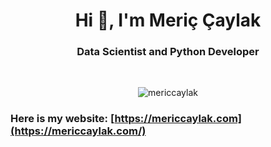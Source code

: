 <h1 align="center">Hi 👋, I'm Meriç Çaylak</h1>
<h3 align="center">Data Scientist and Python Developer</h3>
<br>
<p align="center"> <img src="https://komarev.com/ghpvc/?username=mericcaylak&label=Profile%20views&color=0e75b6&style=flat" alt="mericcaylak" /> </p>

### Here is my website: [https://mericcaylak.com](https://mericcaylak.com/)
